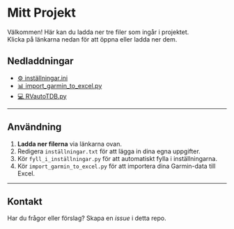 # Mitt Projekt

Välkommen! Här kan du ladda ner tre filer som ingår i projektet.  
Klicka på länkarna nedan för att öppna eller ladda ner dem.

## Nedladdningar

- [⚙️ inställningar.ini](./inställningar.ini)
- [📊 import_garmin_to_excel.py](./import_garmin_to_excel.py)
- [💻 RVautoTDB.py](./RVautoTDB.py)

---

## Användning

1. **Ladda ner filerna** via länkarna ovan.  
2. Redigera `inställningar.txt` för att lägga in dina egna uppgifter.  
3. Kör `fyll_i_inställningar.py` för att automatiskt fylla i inställningarna.  
4. Kör `import_garmin_to_excel.py` för att importera dina Garmin-data till Excel.  

---

## Kontakt

Har du frågor eller förslag? Skapa en *issue* i detta repo.
